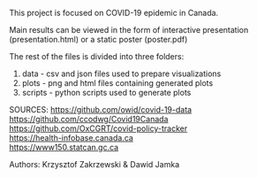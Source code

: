 This project is focused on COVID-19 epidemic in Canada.

Main results can be viewed in the form of interactive presentation (presentation.html) or a static poster (poster.pdf)

The rest of the files is divided into three folders:
1) data - csv and json files used to prepare visualizations
2) plots - png and html files containing generated plots
3) scripts - python scripts used to generate plots

SOURCES: 
https://github.com/owid/covid-19-data  
https://github.com/ccodwg/Covid19Canada  
https://github.com/OxCGRT/covid-policy-tracker  
https://health-infobase.canada.ca  
https://www150.statcan.gc.ca  

Authors: Krzysztof Zakrzewski & Dawid Jamka
